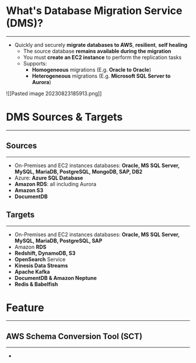 # What's Database Migration Service (DMS)?
---

* Quickly and securely **migrate databases to AWS**, **resilient**, **self healing**
	* The source database **remains available during the migration**
	* You must **create an EC2 instance** to perform the replication tasks
	* Supports:
		* **Homogeneous** migrations (E.g. **Oracle to Oracle**)
		* **Heterogeneous** migrations (E.g. **Microsoft SQL Server to Aurora**)

![[Pasted image 20230823185913.png]]

# DMS Sources & Targets
---

## Sources
---

* On-Premises and EC2 instances databases: **Oracle, MS SQL Server, MySQL, MariaDB, PostgreSQL, MongoDB, SAP, DB2** 
* Azure: **Azure SQL Database** 
* **Amazon RDS**: all including Aurora 
* **Amazon S3** 
* **DocumentDB**

## Targets
---

* On-Premises and EC2 instances databases: **Oracle, MS SQL Server, MySQL, MariaDB, PostgreSQL, SAP** 
* Amazon **RDS** 
* **Redshift, DynamoDB, S3** 
* **OpenSearch** Service 
* **Kinesis Data Streams** 
* **Apache Kafka** 
* **DocumentDB & Amazon Neptune** 
* **Redis & Babelfish**

# Feature
---

## AWS Schema Conversion Tool (SCT)
---

* 